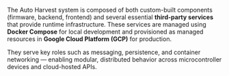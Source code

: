 The Auto Harvest system is composed of both custom-built components (firmware, backend, frontend) and several essential **third-party services** that provide runtime infrastructure. These services are managed using **Docker Compose** for local development and provisioned as managed resources in **Google Cloud Platform (GCP)** for production.

They serve key roles such as messaging, persistence, and container networking — enabling modular, distributed behavior across microcontroller devices and cloud-hosted APIs.